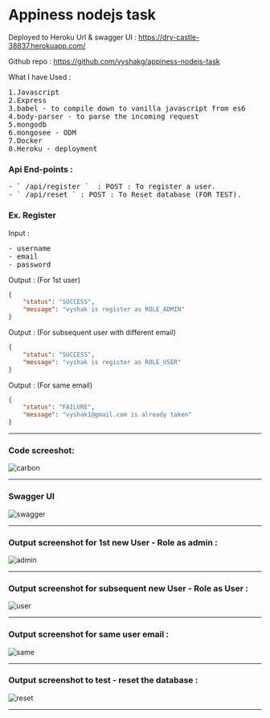 # Appiness nodejs task

Deployed to Heroku Url & swagger UI : https://dry-castle-38837.herokuapp.com/

Github repo : https://github.com/vyshakg/appiness-nodejs-task


What I have Used : 
<pre>
1.Javascript
2.Express
3.babel - to compile down to vanilla javascript from es6
4.body-parser - to parse the incoming request
5.mongodb
6.mongosee - ODM  
7.Docker
8.Heroku - deployment
</pre>

### Api End-points :

<pre>
- ` /api/register `  : POST : To register a user.
- ` /api/reset ` : POST : To Reset database (FOR TEST).
</pre>

### Ex. Register
Input : 
<pre>
- username
- email
- password
</pre>
Output : (For 1st user)

```json
{
    "status": "SUCCESS",
    "message": "vyshak is register as ROLE_ADMIN"
}
```
Output : (For subsequent user with different email)
```json
{
    "status": "SUCCESS",
    "message": "vyshak is register as ROLE_USER"
}
```
Output : (For same email)
```json
{
    "status": "FAILURE",
    "message": "vyshak1@gmail.com is already taken"
}
```


---

### Code screeshot:

![carbon](https://user-images.githubusercontent.com/17231224/71304270-8641cc80-23ea-11ea-859b-a3f91a19622c.png)

---
### Swagger UI
![swagger](https://user-images.githubusercontent.com/17231224/71305897-28b87a80-2400-11ea-9ade-d7dde2104dda.png)

---
### Output screenshot for 1st new User - Role as admin :

![admin](https://user-images.githubusercontent.com/17231224/71304419-75925600-23ec-11ea-9dff-c3ff2945e8ad.png)

---
### Output screenshot for subsequent new User - Role as User :

![user](https://user-images.githubusercontent.com/17231224/71304437-a4103100-23ec-11ea-8207-e42d5ee8a54c.png)

---

### Output screenshot for same user email  :

![same](https://user-images.githubusercontent.com/17231224/71304442-d02bb200-23ec-11ea-8043-ce514a802a47.png)

---
### Output screenshot to test -  reset the database  :

![reset](https://user-images.githubusercontent.com/17231224/71304450-eafe2680-23ec-11ea-8c45-e38a3fc4d60a.png)

---

